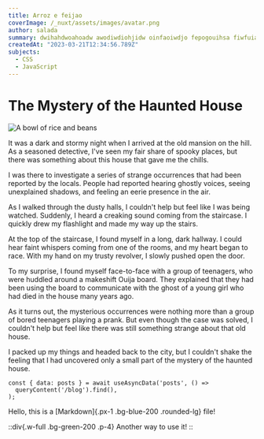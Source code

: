 ```yaml
---
title: Arroz e feijao
coverImage: /_nuxt/assets/images/avatar.png
author: salada
summary: dwihahdwoahoadw awodiwdiohjidw oinfaoiwdjo fepogouihsa fiwfuiahwfa ioafwhidja owadhoiaj
createdAt: "2023-03-21T12:34:56.789Z"
subjects:
  - CSS
  - JavaScript
---
```


# The Mystery of the Haunted House
![A bowl of rice and beans](https://example.com/images/rice_and_beans.jpg)

It was a dark and stormy night when I arrived at the old mansion on the hill. As a seasoned detective, I've seen my fair share of spooky places, but there was something about this house that gave me the chills.

I was there to investigate a series of strange occurrences that had been reported by the locals. People had reported hearing ghostly voices, seeing unexplained shadows, and feeling an eerie presence in the air.

As I walked through the dusty halls, I couldn't help but feel like I was being watched. Suddenly, I heard a creaking sound coming from the staircase. I quickly drew my flashlight and made my way up the stairs.

At the top of the staircase, I found myself in a long, dark hallway. I could hear faint whispers coming from one of the rooms, and my heart began to race. With my hand on my trusty revolver, I slowly pushed open the door.

To my surprise, I found myself face-to-face with a group of teenagers, who were huddled around a makeshift Ouija board. They explained that they had been using the board to communicate with the ghost of a young girl who had died in the house many years ago.

As it turns out, the mysterious occurrences were nothing more than a group of bored teenagers playing a prank. But even though the case was solved, I couldn't help but feel like there was still something strange about that old house. 

I packed up my things and headed back to the city, but I couldn't shake the feeling that I had uncovered only a small part of the mystery of the haunted house.

```
const { data: posts } = await useAsyncData('posts', () =>
  queryContent('/blog').find(),
);

```

Hello, this is a [Markdown]{.px-1 .bg-blue-200 .rounded-lg} file!

::div{.w-full .bg-green-200 .p-4}
Another way to use it!
::